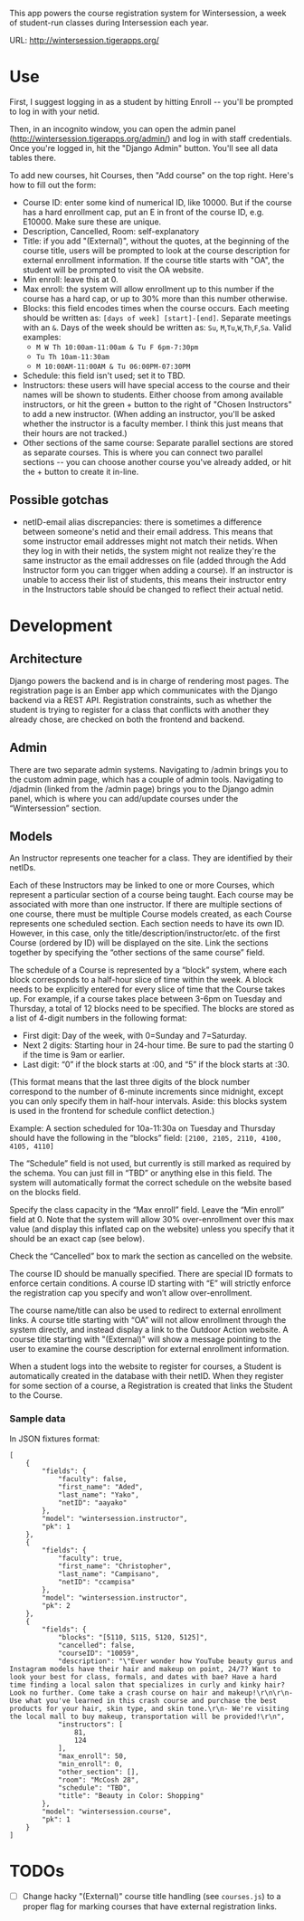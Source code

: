 This app powers the course registration system for Wintersession, a week of student-run classes during Intersession each year.

URL: http://wintersession.tigerapps.org/

# Use

First, I suggest logging in as a student by hitting Enroll -- you'll be prompted to log in with your netid.

Then, in an incognito window, you can open the admin panel (http://wintersession.tigerapps.org/admin/) and log in with staff credentials. Once you're logged in, hit the "Django Admin" button. You'll see all data tables there.

To add new courses, hit Courses, then "Add course" on the top right. Here's how to fill out the form:

* Course ID: enter some kind of numerical ID, like 10000. But if the course has a hard enrollment cap, put an E in front of the course ID, e.g. E10000. Make sure these are unique.
* Description, Cancelled, Room: self-explanatory
* Title: if you add "(External)", without the quotes, at the beginning of the course title, users will be prompted to look at the course description for external enrollment information. If the course title starts with "OA", the student will be prompted to visit the OA website.
* Min enroll: leave this at 0.
* Max enroll: the system will allow enrollment up to this number if the course has a hard cap, or up to 30% more than this number otherwise.
* Blocks: this field encodes times when the course occurs. Each meeting should be written as: `[days of week] [start]-[end]`. Separate meetings with an `&`.
Days of the week should be written as: `Su`, `M`,`Tu`,`W`,`Th`,`F`,`Sa`. Valid examples:
    * `M W Th 10:00am-11:00am & Tu F 6pm-7:30pm`
    * `Tu Th 10am-11:30am`
    * `M 10:00AM-11:00AM & Tu 06:00PM-07:30PM`
* Schedule: this field isn't used; set it to TBD.
* Instructors: these users will have special access to the course and their names will be shown to students. Either choose from among available instructors, or hit the green + button to the right of "Chosen Instructors" to add a new instructor. (When adding an instructor, you'll be asked whether the instructor is a faculty member. I think this just means that their hours are not tracked.)
* Other sections of the same course: Separate parallel sections are stored as separate courses. This is where you can connect two parallel sections -- you can choose another course you've already added, or hit the + button to create it in-line.

## Possible gotchas

* netID-email alias discrepancies: there is sometimes a difference between someone's netid and their email address. This means that some instructor email addresses might not match their netids. When they log in with their netids, the system might not realize they're the same instructor as the email addresses on file (added through the Add Instructor form you can trigger when adding a course). If an instructor is unable to access their list of students, this means their instructor entry in the Instructors table should be changed to reflect their actual netid.



# Development

## Architecture

Django powers the backend and is in charge of rendering most pages. The registration page is an Ember app which communicates with the Django backend via a REST API. Registration constraints, such as whether the student is trying to register for a class that conflicts with another they already chose, are checked on both the frontend and backend.


## Admin

There are two separate admin systems. Navigating to /admin brings you to the custom admin page, which has a couple of admin tools. Navigating to /djadmin (linked from the /admin page) brings you to the Django admin panel, which is where you can add/update courses under the “Wintersession” section.


## Models

An Instructor represents one teacher for a class. They are identified by their netIDs. 

Each of these Instructors may be linked to one or more Courses, which represent a particular section of a course being taught. Each course may be associated with more than one instructor. If there are multiple sections of one course, there must be multiple Course models created, as each Course represents one scheduled section. Each section needs to have its own ID. However, in this case, only the title/description/instructor/etc. of the first Course (ordered by ID) will be displayed on the site. Link the sections together by specifying the “other sections of the same course” field.

The schedule of a Course is represented by a “block” system, where each block corresponds to a half-hour slice of time within the week. A block needs to be explicitly entered for every slice of time that the Course takes up. For example, if a course takes place between 3-6pm on Tuesday and Thursday, a total of 12 blocks need to be specified. The blocks are stored as a list of 4-digit numbers in the following format:

* First digit: Day of the week, with 0=Sunday and 7=Saturday.
* Next 2 digits: Starting hour in 24-hour time. Be sure to pad the starting 0 if the time is 9am or earlier.
* Last digit: “0” if the block starts at :00, and “5” if the block starts at :30.

(This format means that the last three digits of the block number correspond to the number of 6-minute increments since midnight, except you can only specify them in half-hour intervals. Aside: this blocks system is used in the frontend for schedule conflict detection.)

Example: A section scheduled for 10a-11:30a on Tuesday and Thursday should have the following in the “blocks” field: `[2100, 2105, 2110, 4100, 4105, 4110]`

The “Schedule” field is not used, but currently is still marked as required by the schema. You can just fill in “TBD” or anything else in this field. The system will automatically format the correct schedule on the website based on the blocks field.

Specify the class capacity in the “Max enroll” field. Leave the “Min enroll” field at 0. Note that the system will allow 30% over-enrollment over this max value (and display this inflated cap on the website) unless you specify that it should be an exact cap (see below).

Check the “Cancelled” box to mark the section as cancelled on the website.

The course ID should be manually specified. There are special ID formats to enforce certain conditions. A course ID starting with “E” will strictly enforce the registration cap you specify and won’t allow over-enrollment.

The course name/title can also be used to redirect to external enrollment links. A course title starting with “OA” will not allow enrollment through the system directly, and instead display a link to the Outdoor Action website. A course title starting with "(External)" will show a message pointing to the user to examine the course description for external enrollment information.

When a student logs into the website to register for courses, a Student is automatically created in the database with their netID. When they register for some section of a course, a Registration is created that links the Student to the Course.


### Sample data

In JSON fixtures format:

```
[
    {
        "fields": {
            "faculty": false,
            "first_name": "Aded",
            "last_name": "Yako",
            "netID": "aayako"
        },
        "model": "wintersession.instructor",
        "pk": 1
    },
    {
        "fields": {
            "faculty": true,
            "first_name": "Christopher",
            "last_name": "Campisano",
            "netID": "ccampisa"
        },
        "model": "wintersession.instructor",
        "pk": 2
    },
    {
        "fields": {
            "blocks": "[5110, 5115, 5120, 5125]",
            "cancelled": false,
            "courseID": "10059",
            "description": "\"Ever wonder how YouTube beauty gurus and Instagram models have their hair and makeup on point, 24/7? Want to look your best for class, formals, and dates with bae? Have a hard time finding a local salon that specializes in curly and kinky hair? Look no further. Come take a crash course on hair and makeup!\r\n\r\n- Use what you've learned in this crash course and purchase the best products for your hair, skin type, and skin tone.\r\n- We're visiting the local mall to buy makeup, transportation will be provided!\r\n",
            "instructors": [
                81,
                124
            ],
            "max_enroll": 50,
            "min_enroll": 0,
            "other_section": [],
            "room": "McCosh 28",
            "schedule": "TBD",
            "title": "Beauty in Color: Shopping"
        },
        "model": "wintersession.course",
        "pk": 1
    }
]

```

# TODOs

* [ ] Change hacky "(External)" course title handling (see `courses.js`) to a proper flag for marking courses that have external registration links.